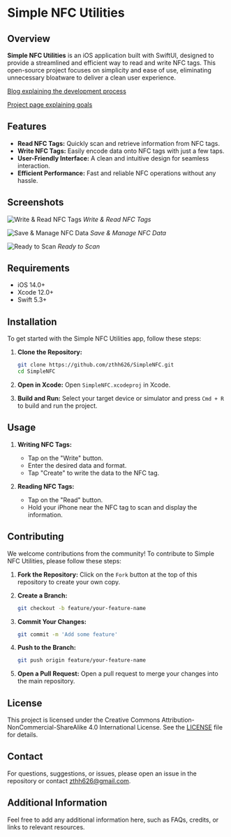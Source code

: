 # Simple NFC Utilities

## Overview

**Simple NFC Utilities** is an iOS application built with SwiftUI, designed to provide a streamlined and efficient way to read and write NFC tags. This open-source project focuses on simplicity and ease of use, eliminating unnecessary bloatware to deliver a clean user experience.

[Blog explaining the development process](https://zthh.dev/blogs/simplenfc-corenfc-coredata-guide)

[Project page explaining goals](https://zthh.dev/projects/simple-nfc-utilities)

## Features

- **Read NFC Tags:** Quickly scan and retrieve information from NFC tags.
- **Write NFC Tags:** Easily encode data onto NFC tags with just a few taps.
- **User-Friendly Interface:** A clean and intuitive design for seamless interaction.
- **Efficient Performance:** Fast and reliable NFC operations without any hassle.

## Screenshots

![Write & Read NFC Tags](Screenshots/write-read-nfcs.png)
_Write & Read NFC Tags_

![Save & Manage NFC Data](Screenshots/save-manage.png)
_Save & Manage NFC Data_

![Ready to Scan](Screenshots/ready-to-scan.png)
_Ready to Scan_

## Requirements

- iOS 14.0+
- Xcode 12.0+
- Swift 5.3+

## Installation

To get started with the Simple NFC Utilities app, follow these steps:

1. **Clone the Repository:**

   ```sh
   git clone https://github.com/zthh626/SimpleNFC.git
   cd SimpleNFC
   ```

2. **Open in Xcode:**
   Open `SimpleNFC.xcodeproj` in Xcode.

3. **Build and Run:**
   Select your target device or simulator and press `Cmd + R` to build and run the project.

## Usage

1. **Writing NFC Tags:**

   - Tap on the "Write" button.
   - Enter the desired data and format.
   - Tap "Create" to write the data to the NFC tag.

2. **Reading NFC Tags:**
   - Tap on the "Read" button.
   - Hold your iPhone near the NFC tag to scan and display the information.

## Contributing

We welcome contributions from the community! To contribute to Simple NFC Utilities, please follow these steps:

1. **Fork the Repository:**
   Click on the `Fork` button at the top of this repository to create your own copy.

2. **Create a Branch:**

   ```sh
   git checkout -b feature/your-feature-name
   ```

3. **Commit Your Changes:**

   ```sh
   git commit -m 'Add some feature'
   ```

4. **Push to the Branch:**

   ```sh
   git push origin feature/your-feature-name
   ```

5. **Open a Pull Request:**
   Open a pull request to merge your changes into the main repository.

## License

This project is licensed under the Creative Commons Attribution-NonCommercial-ShareAlike 4.0 International License. See the [LICENSE](LICENSE) file for details.

## Contact

For questions, suggestions, or issues, please open an issue in the repository or contact [zthh626@gmail.com](mailto:zthh626@gmail.com).

## Additional Information

Feel free to add any additional information here, such as FAQs, credits, or links to relevant resources.
